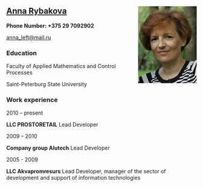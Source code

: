 ## <u>Anna Rybakova</u>   <img align="right" src="foto.jpg">

**Phone Number: +375 29 7092902**

[anna_left@mail.ru](mailto:anna_left@mail.ru)

 


### Education ###

Faculty of Applied Mathematics and Control Processes

Saint-Peterburg State University

 

### Work experience ###

2010 – present

**LLC PROSTORETAIL** Lead Developer

2009 – 2010

**Company group Alutech** Lead Developer

2005 - 2009

**LLC Akvapromresurs** Lead Developer, manager of the sector of development and support of information technologies

 